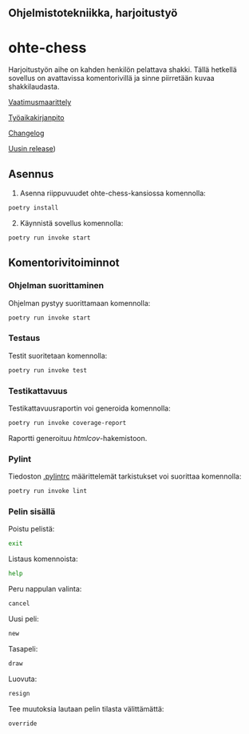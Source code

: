 ## Ohjelmistotekniikka, harjoitustyö

# ohte-chess

Harjoitustyön aihe on kahden henkilön pelattava shakki. Tällä hetkellä sovellus on avattavissa komentorivillä ja sinne piirretään kuvaa shakkilaudasta.

[Vaatimusmaarittely](https://github.com/kaarleol/ohte-chess/blob/main/dokumentaatio/vaatimusmaarittely.md)

[Työaikakirjanpito](https://github.com/kaarleol/ohte-chess/blob/main/dokumentaatio/tyoaikakirjanpito.md)

[Changelog](https://github.com/kaarleol/ohte-chess/blob/main/dokumentaatio/changelog.md)

[Uusin release](https://github.com/kaarleol/ohte-chess/releases/tag/1.0.0))
## Asennus

1. Asenna riippuvuudet ohte-chess-kansiossa komennolla:

```bash
poetry install
```

2. Käynnistä sovellus komennolla:

```bash
poetry run invoke start
```

## Komentorivitoiminnot

### Ohjelman suorittaminen

Ohjelman pystyy suorittamaan komennolla:

```bash
poetry run invoke start
```

### Testaus

Testit suoritetaan komennolla:

```bash
poetry run invoke test
```

### Testikattavuus

Testikattavuusraportin voi generoida komennolla:

```bash
poetry run invoke coverage-report
```

Raportti generoituu _htmlcov_-hakemistoon.

### Pylint

Tiedoston [.pylintrc](./.pylintrc) määrittelemät tarkistukset voi suorittaa komennolla:

```bash
poetry run invoke lint
```

### Pelin sisällä

Poistu pelistä:

```bash
exit
```

Listaus komennoista:

```bash
help
```

Peru nappulan valinta:

```bash
cancel
```

Uusi peli:

```bash
new
```

Tasapeli:

```bash
draw
```

Luovuta:

```bash
resign
```

Tee muutoksia lautaan pelin tilasta välittämättä:

```bash
override
```

